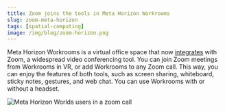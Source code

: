 ```yaml
---
title: Zoom joins the tools in Meta Horizon Workrooms
slug: zoom-meta-horizon
tags: [spatial-computing]
image: /img/blog/zoom-horizon.png
---
```


Meta Horizon Workrooms is a virtual office space that now [integrates](https://forwork.meta.com/horizon-workrooms/integrations/) with Zoom, a widespread video conferencing tool. You can join Zoom meetings from Workrooms in VR, or add Workrooms to any Zoom call. This way, you can enjoy the features of both tools, such as screen sharing, whiteboard, sticky notes, gestures, and web chat. You can use Workrooms with or without a headset.

![Meta Horizon Worlds users in a zoom call](/img/blog/zoom-horizon.png)